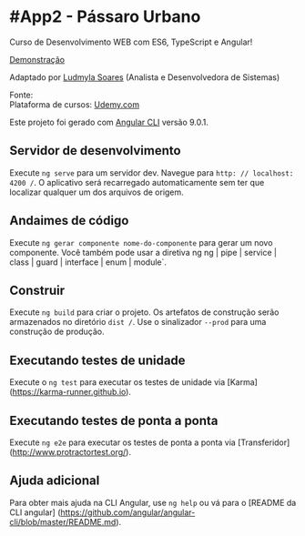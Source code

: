 # #App2 - Pássaro Urbano
 Curso de Desenvolvimento WEB com ES6, TypeScript e Angular!

<a href="http://app1.ludmylasoares.site">Demonstração</a>

Adaptado por <a href="https:/www.ludmylasoares.site">Ludmyla Soares</a> (Analista e Desenvolvedora de Sistemas)

Fonte: </br>
Plataforma de cursos: <a href="https:/www.udemy.com">Udemy.com</a> </br>

Este projeto foi gerado com [Angular CLI](https://github.com/angular/angular-cli) versão 9.0.1.

## Servidor de desenvolvimento

Execute `ng serve` para um servidor dev. Navegue para `http: // localhost: 4200 /`. O aplicativo será recarregado automaticamente sem ter que localizar qualquer um dos arquivos de origem.

## Andaimes de código

Execute `ng gerar componente nome-do-componente` para gerar um novo componente. Você também pode usar a diretiva ng ng | pipe | service | class | guard | interface | enum | module`.

## Construir

Execute `ng build` para criar o projeto. Os artefatos de construção serão armazenados no diretório `dist /`. Use o sinalizador `--prod` para uma construção de produção.

## Executando testes de unidade

Execute o `ng test` para executar os testes de unidade via [Karma] (https://karma-runner.github.io).

## Executando testes de ponta a ponta

Execute `ng e2e` para executar os testes de ponta a ponta via [Transferidor] (http://www.protractortest.org/).

## Ajuda adicional

Para obter mais ajuda na CLI Angular, use `ng help` ou vá para o [README da CLI angular] (https://github.com/angular/angular-cli/blob/master/README.md).
